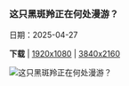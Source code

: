 ### 这只黑斑羚正在何处漫游？

日期：2025-04-27

**下载**  |  [1920x1080](https://cn.bing.com/th?id=OHR.OrangeImpala_ZH-CN3417660107_1920x1080.jpg)  |  [3840x2160](https://cn.bing.com/th?id=OHR.OrangeImpala_ZH-CN3417660107_UHD.jpg)

![这只黑斑羚正在何处漫游？](https://cn.bing.com/th?id=OHR.OrangeImpala_ZH-CN3417660107_1920x1080.jpg "莫雷米野生动物保护区的高角羚，博茨瓦纳 (© Paul Souders/Getty Images)")

